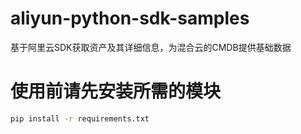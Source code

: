 # aliyun-python-sdk-samples
基于阿里云SDK获取资产及其详细信息，为混合云的CMDB提供基础数据

# 使用前请先安装所需的模块

```bash
pip install -r requirements.txt
```
